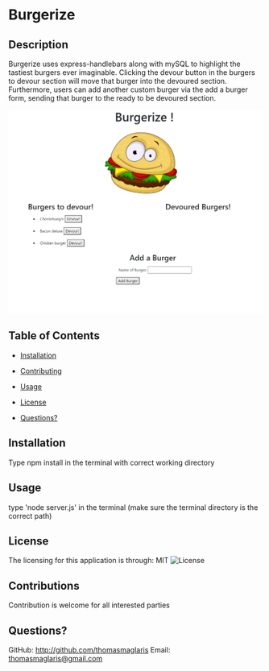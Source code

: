 # Burgerize

## Description

Burgerize uses express-handlebars along with mySQL to highlight the tastiest burgers ever imaginable. Clicking the devour button in the burgers to devour section will move that burger into the devoured section. Furthermore, users can add another custom burger via the add a burger form, sending that burger to the ready to be devoured section.

![image](./public/images/Capture.PNG)

## Table of Contents

- [Installation](#installation)

- [Contributing](#contributing)

- [Usage](#usage)

- [License](#license)

- [Questions?](#questions)

## Installation

Type npm install in the terminal with correct working directory

## Usage

type 'node server.js' in the terminal (make sure the terminal directory is the correct path)

## License

The licensing for this application is through: MIT
![License](https://img.shields.io/badge/License-MIT-green)

## Contributions

Contribution is welcome for all interested parties

## Questions?

GitHub: http://github.com/thomasmaglaris
Email: thomasmaglaris@gmail.com
